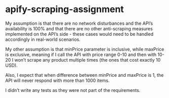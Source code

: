 # apify-scraping-assignment

My assumption is that there are no network disturbances and the API’s availability is 100% and that there are no other anti-scraping measures implemented on the API’s side - these cases would need to be handled accordingly in real-world scenarios.

My other assumption is that minPrice parameter is inclusive, while maxPrice is exclusive, meaning if I call the API with price range 0-10 and then with 10-20 I won’t scrape any product multiple times (the ones that cost exactly 10 USD).

Also, I expect that when difference between minPrice and maxPrice is 1, the API will never respond with more than 1000 items.

I didn’t write any tests as they were not part of the requirements.